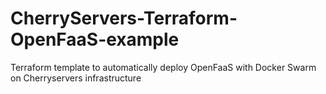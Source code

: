# CherryServers-Terraform-OpenFaaS-example
Terraform template to automatically deploy OpenFaaS with Docker Swarm on Cherryservers infrastructure
